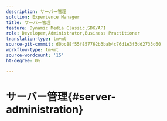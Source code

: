 ```yaml
---
description: サーバー管理
solution: Experience Manager
title: サーバー管理
feature: Dynamic Media Classic,SDK/API
role: Developer,Administrator,Business Practitioner
translation-type: tm+mt
source-git-commit: d0bc88f55f857762b3bab4c76d1e3f3dd2733d60
workflow-type: tm+mt
source-wordcount: '15'
ht-degree: 0%

---
```



# サーバー管理{#server-administration}

